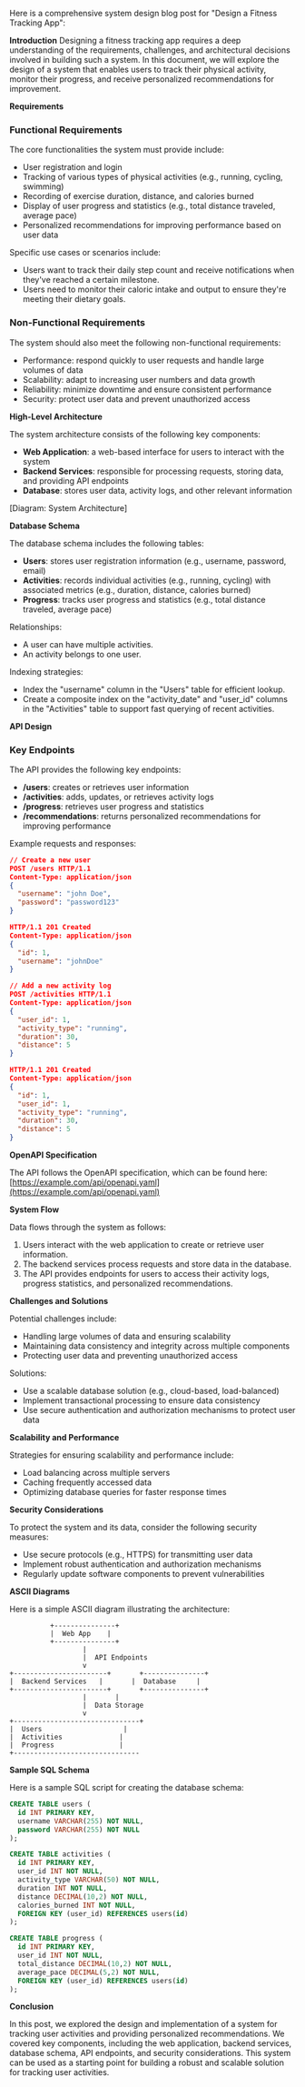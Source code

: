 Here is a comprehensive system design blog post for "Design a Fitness Tracking App":

**Introduction**
Designing a fitness tracking app requires a deep understanding of the requirements, challenges, and architectural decisions involved in building such a system. In this document, we will explore the design of a system that enables users to track their physical activity, monitor their progress, and receive personalized recommendations for improvement.

**Requirements**

### Functional Requirements

The core functionalities the system must provide include:

* User registration and login
* Tracking of various types of physical activities (e.g., running, cycling, swimming)
* Recording of exercise duration, distance, and calories burned
* Display of user progress and statistics (e.g., total distance traveled, average pace)
* Personalized recommendations for improving performance based on user data

Specific use cases or scenarios include:

* Users want to track their daily step count and receive notifications when they've reached a certain milestone.
* Users need to monitor their caloric intake and output to ensure they're meeting their dietary goals.

### Non-Functional Requirements

The system should also meet the following non-functional requirements:

* Performance: respond quickly to user requests and handle large volumes of data
* Scalability: adapt to increasing user numbers and data growth
* Reliability: minimize downtime and ensure consistent performance
* Security: protect user data and prevent unauthorized access

**High-Level Architecture**

The system architecture consists of the following key components:

* **Web Application**: a web-based interface for users to interact with the system
* **Backend Services**: responsible for processing requests, storing data, and providing API endpoints
* **Database**: stores user data, activity logs, and other relevant information

[Diagram: System Architecture]

**Database Schema**

The database schema includes the following tables:

* **Users**: stores user registration information (e.g., username, password, email)
* **Activities**: records individual activities (e.g., running, cycling) with associated metrics (e.g., duration, distance, calories burned)
* **Progress**: tracks user progress and statistics (e.g., total distance traveled, average pace)

Relationships:

* A user can have multiple activities.
* An activity belongs to one user.

Indexing strategies:

* Index the "username" column in the "Users" table for efficient lookup.
* Create a composite index on the "activity_date" and "user_id" columns in the "Activities" table to support fast querying of recent activities.

**API Design**

### Key Endpoints

The API provides the following key endpoints:

* **/users**: creates or retrieves user information
* **/activities**: adds, updates, or retrieves activity logs
* **/progress**: retrieves user progress and statistics
* **/recommendations**: returns personalized recommendations for improving performance

Example requests and responses:
```json
// Create a new user
POST /users HTTP/1.1
Content-Type: application/json
{
  "username": "john Doe",
  "password": "password123"
}

HTTP/1.1 201 Created
Content-Type: application/json
{
  "id": 1,
  "username": "johnDoe"
}

// Add a new activity log
POST /activities HTTP/1.1
Content-Type: application/json
{
  "user_id": 1,
  "activity_type": "running",
  "duration": 30,
  "distance": 5
}

HTTP/1.1 201 Created
Content-Type: application/json
{
  "id": 1,
  "user_id": 1,
  "activity_type": "running",
  "duration": 30,
  "distance": 5
}
```

**OpenAPI Specification**

The API follows the OpenAPI specification, which can be found here: [https://example.com/api/openapi.yaml](https://example.com/api/openapi.yaml)

**System Flow**

Data flows through the system as follows:

1. Users interact with the web application to create or retrieve user information.
2. The backend services process requests and store data in the database.
3. The API provides endpoints for users to access their activity logs, progress statistics, and personalized recommendations.

**Challenges and Solutions**

Potential challenges include:

* Handling large volumes of data and ensuring scalability
* Maintaining data consistency and integrity across multiple components
* Protecting user data and preventing unauthorized access

Solutions:

* Use a scalable database solution (e.g., cloud-based, load-balanced)
* Implement transactional processing to ensure data consistency
* Use secure authentication and authorization mechanisms to protect user data

**Scalability and Performance**

Strategies for ensuring scalability and performance include:

* Load balancing across multiple servers
* Caching frequently accessed data
* Optimizing database queries for faster response times

**Security Considerations**

To protect the system and its data, consider the following security measures:

* Use secure protocols (e.g., HTTPS) for transmitting user data
* Implement robust authentication and authorization mechanisms
* Regularly update software components to prevent vulnerabilities

**ASCII Diagrams**

Here is a simple ASCII diagram illustrating the architecture:
```
          +---------------+
          |  Web App    |
          +---------------+
                  |
                  |  API Endpoints
                  v
+-----------------------+       +---------------+
|  Backend Services   |       |  Database     |
+-----------------------+       +---------------+
                  |       |
                  |  Data Storage
                  v
+-------------------------------+
|  Users                    |
|  Activities              |
|  Progress                |
+-------------------------------
```

**Sample SQL Schema**

Here is a sample SQL script for creating the database schema:
```sql
CREATE TABLE users (
  id INT PRIMARY KEY,
  username VARCHAR(255) NOT NULL,
  password VARCHAR(255) NOT NULL
);

CREATE TABLE activities (
  id INT PRIMARY KEY,
  user_id INT NOT NULL,
  activity_type VARCHAR(50) NOT NULL,
  duration INT NOT NULL,
  distance DECIMAL(10,2) NOT NULL,
  calories_burned INT NOT NULL,
  FOREIGN KEY (user_id) REFERENCES users(id)
);

CREATE TABLE progress (
  id INT PRIMARY KEY,
  user_id INT NOT NULL,
  total_distance DECIMAL(10,2) NOT NULL,
  average_pace DECIMAL(5,2) NOT NULL,
  FOREIGN KEY (user_id) REFERENCES users(id)
);
```

**Conclusion**

In this post, we explored the design and implementation of a system for tracking user activities and providing personalized recommendations. We covered key components, including the web application, backend services, database schema, API endpoints, and security considerations. This system can be used as a starting point for building a robust and scalable solution for tracking user activities.